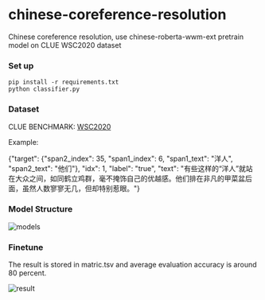 # chinese-coreference-resolution
Chinese coreference resolution, use chinese-roberta-wwm-ext  pretrain model on CLUE WSC2020 dataset



### Set up

```
pip install -r requirements.txt
python classifier.py
```



### Dataset

CLUE BENCHMARK: [WSC2020](https://github.com/CLUEbenchmark/CLUEWSC2020)



Example:

{"target": {"span2_index": 35, "span1_index": 6, "span1_text": "洋人", "span2_text": "他们"}, "idx": 1, "label": "true", "text": "有些这样的“洋人”就站在大众之间，如同鹤立鸡群，毫不掩饰自己的优越感。他们排在非凡的甲菜盆后面，虽然人数寥寥无几，但却特别惹眼。"}

 



### Model Structure

![models](C:\Users\10617\A代写\指代消解\Transformers-4CLUEWSC2020\指代消解\chinese-coreference-resolution\picture\models.png)



### Finetune

The result is stored in matric.tsv and average evaluation accuracy is around 80 percent.

![result](C:\Users\10617\A代写\指代消解\Transformers-4CLUEWSC2020\指代消解\chinese-coreference-resolution\picture\result.png)
